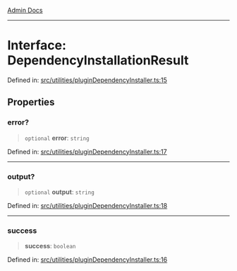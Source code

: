 [Admin Docs](/)

***

# Interface: DependencyInstallationResult

Defined in: [src/utilities/pluginDependencyInstaller.ts:15](https://github.com/Sourya07/talawa-api/blob/3df16fa5fb47e8947dc575f048aef648ae9ebcf8/src/utilities/pluginDependencyInstaller.ts#L15)

## Properties

### error?

> `optional` **error**: `string`

Defined in: [src/utilities/pluginDependencyInstaller.ts:17](https://github.com/Sourya07/talawa-api/blob/3df16fa5fb47e8947dc575f048aef648ae9ebcf8/src/utilities/pluginDependencyInstaller.ts#L17)

***

### output?

> `optional` **output**: `string`

Defined in: [src/utilities/pluginDependencyInstaller.ts:18](https://github.com/Sourya07/talawa-api/blob/3df16fa5fb47e8947dc575f048aef648ae9ebcf8/src/utilities/pluginDependencyInstaller.ts#L18)

***

### success

> **success**: `boolean`

Defined in: [src/utilities/pluginDependencyInstaller.ts:16](https://github.com/Sourya07/talawa-api/blob/3df16fa5fb47e8947dc575f048aef648ae9ebcf8/src/utilities/pluginDependencyInstaller.ts#L16)
